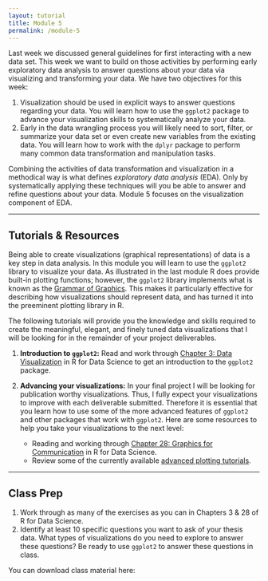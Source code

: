 ```yaml
---
layout: tutorial
title: Module 5
permalink: /module-5
---
```


Last week we discussed general guidelines for first interacting with a new data set. This week we want to build on those activities by performing early exploratory data analysis to answer questions about your data via visualizing and transforming your data. We have two objectives for this week:

1. Visualization should be used in explicit ways to answer questions regarding your data. You will learn how to use the `ggplot2` package to advance your visualization skills to systematically analyze your data.
2. Early in the data wrangling process you will likely need to sort, filter, or summarize your data set or even create new variables from the existing data. You will learn how to work with the `dplyr` package to perform many common data transformation and manipulation tasks.


Combining the activities of data transformation and visualization in a methodical way is what defines *exploratory data analysis* (EDA). Only by systematically applying these techniques will you be able to answer and refine questions about your data.  Module 5 focuses on the visualization component of EDA.

<hr>

## Tutorials & Resources

Being able to create visualizations (graphical representations) of data is a key step in data analysis. In this module you will learn to use the `ggplot2` library to visualize your data. As illustrated in the last module R does provide built-in plotting functions; however, the `ggplot2` library implements what is known as the [Grammar of Graphics](https://www.amazon.com/Grammar-Graphics-Statistics-Computing/dp/0387245448). This makes it particularly effective for describing how visualizations should represent data, and has turned it into the preeminent plotting library in R.

The following tutorials will provide you the knowledge and skills required to create the meaningful, elegant, and finely tuned  data visualizations that I will be looking for in the remainder of your project deliverables.

1. __Introduction to `ggplot2`:__ Read and work through [Chapter 3: Data Visualization](http://r4ds.had.co.nz/data-visualisation.html) in R for Data Science to get an introduction to the `ggplot2` package.

2. __Advancing your visualizations:__ In your final project I will be looking for publication worthy visualizations. Thus, I fully expect your visualizations to improve with each deliverable submitted. Therefore it is essential that you learn how to use some of the more advanced features of `ggplot2` and other packages that work with `ggplot2`.  Here are some resources to help you take your visualizations to the next level:  
    - Reading and working through [Chapter 28: Graphics for Communication](http://r4ds.had.co.nz/graphics-for-communication.html) in R for Data Science.
    - Review some of the currently available [advanced plotting tutorials](ggplot).



<hr>

## Class Prep

1. Work through as many of the exercises as you can in Chapters 3 & 28 of R for Data Science.
2. Identify at least 10 specific questions you want to ask of your thesis data.  What types of visualizations do you need to explore to answer these questions?  Be ready to use `ggplot2` to answer these questions in class.

You can download class material here: &nbsp; <a href="https://www.dropbox.com/sh/futo8vyyuwl2mib/AABBl1ukLyPa6hinhqfsAkBBa?dl=1" style="color:black;"><i class="fa fa-cloud-download" style="font-size:1em"></i></a>
